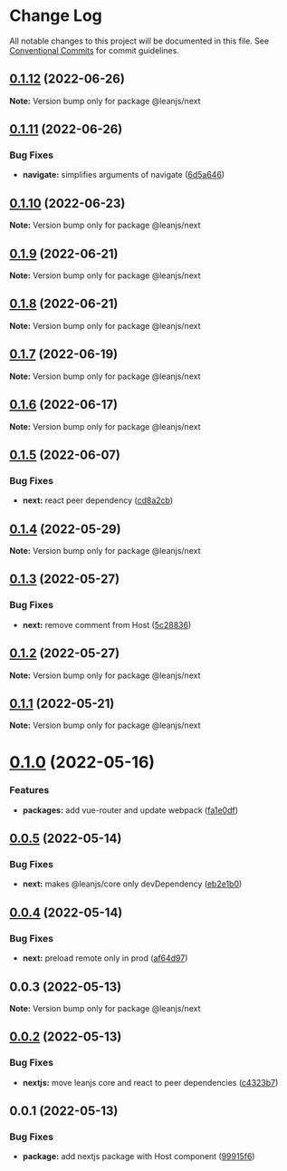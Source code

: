 # Change Log

All notable changes to this project will be documented in this file.
See [Conventional Commits](https://conventionalcommits.org) for commit guidelines.

## [0.1.12](https://github.com/leanjs/leanjs/compare/@leanjs/next@0.1.11...@leanjs/next@0.1.12) (2022-06-26)

**Note:** Version bump only for package @leanjs/next





## [0.1.11](https://github.com/leanjs/leanjs/compare/@leanjs/next@0.1.10...@leanjs/next@0.1.11) (2022-06-26)


### Bug Fixes

* **navigate:** simplifies arguments of navigate ([6d5a646](https://github.com/leanjs/leanjs/commit/6d5a646eb1eb35acbe773beebd9da62d2154508e))





## [0.1.10](https://github.com/leanjs/leanjs/compare/@leanjs/next@0.1.9...@leanjs/next@0.1.10) (2022-06-23)

**Note:** Version bump only for package @leanjs/next





## [0.1.9](https://github.com/leanjs/leanjs/compare/@leanjs/next@0.1.8...@leanjs/next@0.1.9) (2022-06-21)

**Note:** Version bump only for package @leanjs/next





## [0.1.8](https://github.com/leanjs/leanjs/compare/@leanjs/next@0.1.7...@leanjs/next@0.1.8) (2022-06-21)

**Note:** Version bump only for package @leanjs/next





## [0.1.7](https://github.com/leanjs/leanjs/compare/@leanjs/next@0.1.6...@leanjs/next@0.1.7) (2022-06-19)

**Note:** Version bump only for package @leanjs/next





## [0.1.6](https://github.com/leanjs/leanjs/compare/@leanjs/next@0.1.5...@leanjs/next@0.1.6) (2022-06-17)

**Note:** Version bump only for package @leanjs/next





## [0.1.5](https://github.com/leanjs/leanjs/compare/@leanjs/next@0.1.4...@leanjs/next@0.1.5) (2022-06-07)


### Bug Fixes

* **next:** react peer dependency ([cd8a2cb](https://github.com/leanjs/leanjs/commit/cd8a2cb9e0a73a1f62d4a3057649bb96d7abcf95))





## [0.1.4](https://github.com/leanjs/leanjs/compare/@leanjs/next@0.1.3...@leanjs/next@0.1.4) (2022-05-29)

**Note:** Version bump only for package @leanjs/next





## [0.1.3](https://github.com/leanjs/leanjs/compare/@leanjs/next@0.1.2...@leanjs/next@0.1.3) (2022-05-27)


### Bug Fixes

* **next:** remove comment from Host ([5c28836](https://github.com/leanjs/leanjs/commit/5c2883676511673e69f60eace8a9f126858b9bb8))





## [0.1.2](https://github.com/leanjs/leanjs/compare/@leanjs/next@0.1.1...@leanjs/next@0.1.2) (2022-05-27)

**Note:** Version bump only for package @leanjs/next





## [0.1.1](https://github.com/leanjs/leanjs/compare/@leanjs/next@0.1.0...@leanjs/next@0.1.1) (2022-05-21)

**Note:** Version bump only for package @leanjs/next





# [0.1.0](https://github.com/leanjs/leanjs/compare/@leanjs/next@0.0.5...@leanjs/next@0.1.0) (2022-05-16)


### Features

* **packages:** add vue-router and update webpack ([fa1e0df](https://github.com/leanjs/leanjs/commit/fa1e0df3a28a7b015340b6ebf4f379c8912647e1))





## [0.0.5](https://github.com/leanjs/leanjs/compare/@leanjs/next@0.0.4...@leanjs/next@0.0.5) (2022-05-14)


### Bug Fixes

* **next:** makes @leanjs/core only devDependency ([eb2e1b0](https://github.com/leanjs/leanjs/commit/eb2e1b02cce7b9e54c0988c6a309ce4619be5d72))





## [0.0.4](https://github.com/leanjs/leanjs/compare/@leanjs/next@0.0.3...@leanjs/next@0.0.4) (2022-05-14)


### Bug Fixes

* **next:** preload remote only in prod ([af64d97](https://github.com/leanjs/leanjs/commit/af64d97a4694257e5a476b1b946ed81a6c8543d2))





## 0.0.3 (2022-05-13)

**Note:** Version bump only for package @leanjs/next





## [0.0.2](https://github.com/leanjs/leanjs/compare/@leanjs/next@0.0.1...@leanjs/next@0.0.2) (2022-05-13)

### Bug Fixes

- **nextjs:** move leanjs core and react to peer dependencies ([c4323b7](https://github.com/leanjs/leanjs/commit/c4323b7731455b2dcc9fae695d4cac7e0f0123f5))

## 0.0.1 (2022-05-13)

### Bug Fixes

- **package:** add nextjs package with Host component ([99915f6](https://github.com/leanjs/leanjs/commit/99915f6e945f3e405eb7e3fc489a48f07c884f1f))
